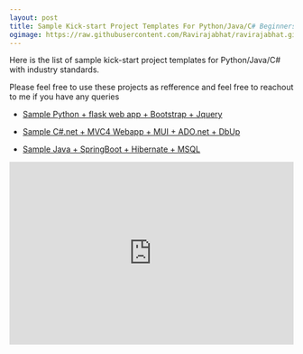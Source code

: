 ```yaml
---
layout: post
title: Sample Kick-start Project Templates For Python/Java/C# Beginners
ogimage: https://raw.githubusercontent.com/Ravirajabhat/ravirajabhat.github.io/master/images/Camino-polvoriento-316886.jpg
---
```

Here is the list of sample kick-start project templates for Python/Java/C# with industry standards. 

Please feel free to use these projects as refference and feel free to reachout to me if you have any queries

* [Sample Python + flask web app + Bootstrap + Jquery](https://gitlab.com/ravirajbhat154/FlaskSamples)

* [Sample C#.net + MVC4 Webapp + MUI + ADO.net + DbUp](https://gitlab.com/ravirajbhat154/MUI-MVC4-ADO.net-SAMPLE)

* [Sample Java + SpringBoot + Hibernate + MSQL ](https://gitlab.com/ravirajbhat154/Samle-FlightBooking-SpringBootAPI-Java-MSQL)


<iframe src="https://www.linkedin.com/embed/feed/update/urn:li:share:6523970150511759360" height="324" width="504" frameborder="0" allowfullscreen=""></iframe>
